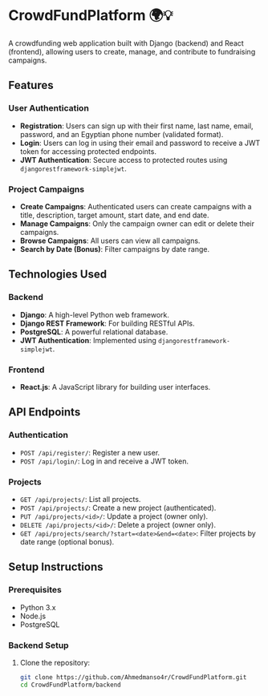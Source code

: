 # CrowdFundPlatform 🌍💡

A crowdfunding web application built with Django (backend) and React (frontend), allowing users to create, manage, and contribute to fundraising campaigns.

## Features

### User Authentication
- **Registration**: Users can sign up with their first name, last name, email, password, and an Egyptian phone number (validated format).
- **Login**: Users can log in using their email and password to receive a JWT token for accessing protected endpoints.
- **JWT Authentication**: Secure access to protected routes using `djangorestframework-simplejwt`.

### Project Campaigns
- **Create Campaigns**: Authenticated users can create campaigns with a title, description, target amount, start date, and end date.
- **Manage Campaigns**: Only the campaign owner can edit or delete their campaigns.
- **Browse Campaigns**: All users can view all campaigns.
- **Search by Date (Bonus)**: Filter campaigns by date range.

## Technologies Used

### Backend
- **Django**: A high-level Python web framework.
- **Django REST Framework**: For building RESTful APIs.
- **PostgreSQL**: A powerful relational database.
- **JWT Authentication**: Implemented using `djangorestframework-simplejwt`.

### Frontend
- **React.js**: A JavaScript library for building user interfaces.

## API Endpoints

### Authentication
- `POST /api/register/`: Register a new user.
- `POST /api/login/`: Log in and receive a JWT token.

### Projects
- `GET /api/projects/`: List all projects.
- `POST /api/projects/`: Create a new project (authenticated).
- `PUT /api/projects/<id>/`: Update a project (owner only).
- `DELETE /api/projects/<id>/`: Delete a project (owner only).
- `GET /api/projects/search/?start=<date>&end=<date>`: Filter projects by date range (optional bonus).

## Setup Instructions

### Prerequisites
- Python 3.x
- Node.js
- PostgreSQL

### Backend Setup
1. Clone the repository:
   ```bash
   git clone https://github.com/Ahmedmanso4r/CrowdFundPlatform.git
   cd CrowdFundPlatform/backend
